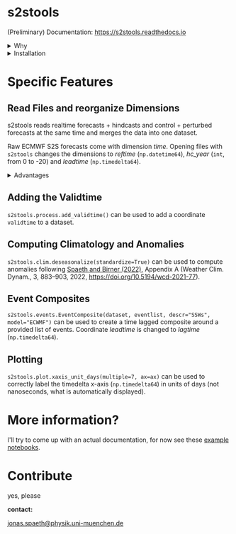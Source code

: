 # s2stools

(Preliminary) Documentation: https://s2stools.readthedocs.io

<details><summary>Why</summary>
E.g., ECWMF produces hindcasts on the fly. s2stools can make the data handling easier by introducing new dimensions (reftime, hc_year, leadtime). All functionalities are based on xarray `DataArrays` and `Datasets`.
</details>

<details><summary>Installation</summary>

```pip install s2stools```
</details>

# Specific Features

## Read Files and reorganize Dimensions

s2stools reads realtime forecasts + hindcasts and control + perturbed forecasts at the same time and merges the data into one dataset.

Raw ECMWF S2S forecasts come with dimension *time*. Opening files with `s2stools` changes the dimensions to *reftime* (`np.datetime64`), *hc_year* (`int`, from 0 to -20) and *leadtime* (`np.timedelta64`).

<details><summary>Advantages</summary>
- quicker access to individual hindcast years, easier to compare different hindcast years
- no discontinous time dimension
- easier to compare the leadtime evolution of different forecasts
</details>

## Adding the Validtime

`s2stools.process.add_validtime()` can be used to add a coordinate `validtime` to a dataset.


## Computing Climatology and Anomalies

`s2stools.clim.deseasonalize(standardize=True)` can be used to compute anomalies following [Spaeth and Birner (2022)](https://wcd.copernicus.org/articles/3/883/2022/#&gid=1&pid=1), Appendix A (Weather Clim. Dynam., 3, 883–903, 2022, https://doi.org/10.5194/wcd-2021-77).

## Event Composites

`s2stools.events.EventComposite(dataset, eventlist, descr="SSWs", model="ECWMF")` can be used to create a time lagged composite around a provided list of events. Coordinate *leadtime* is changed to *lagtime* (`np.timedelta64`).

## Plotting

`s2stools.plot.xaxis_unit_days(multiple=7, ax=ax)` can be used to correctly label the timedelta x-axis (`np.timedelta64`) in units of days (not nanoseconds, what is automatically displayed).

# More information?[](url)

I'll try to come up with an actual documentation, for now see these [example notebooks](https://gitlab.lrz.de/ru35hub/stos/-/tree/main/s2stools/examples).

# Contribute

yes, please



**contact:**

jonas.spaeth@physik.uni-muenchen.de
